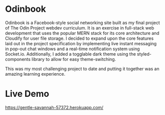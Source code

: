 # Odinbook

Odinbook is a Facebook-style social networking site built as my final project of The Odin Project webdev curriculum. It is
an exercise in full-stack web development that uses the popular MERN stack for its core architecture and Cloudify for
user file storage. I decided to expand upon the core features laid out in the project specification by implementing live 
instant messaging in pop-out chat windows and a real-time notification system using Socket.io. Additionally, I added a 
togglable dark theme using the styled-components library to allow for easy theme-switching.

This was my most challenging project to date and putting it together was an amazing learning experience.

# Live Demo
https://gentle-savannah-57372.herokuapp.com/
